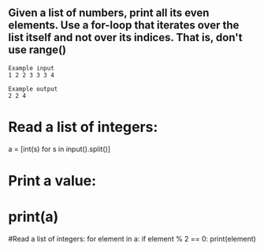 ## Given a list of numbers, print all its even elements. Use a for-loop that iterates over the list itself and not over its indices. That is, don't use range()
```
Example input
1 2 2 3 3 3 4

Example output
2 2 4
```
# Read a list of integers:
a = [int(s) for s in input().split()]
# Print a value:
# print(a)
#Read a list of integers:
for element in a:
  if element % 2 == 0:
    print(element)
